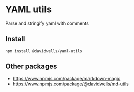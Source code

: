# YAML utils

Parse and stringify yaml with comments

## Install

```
npm install @davidwells/yaml-utils
```

## Other packages

- https://www.npmjs.com/package/markdown-magic
- https://www.npmjs.com/package/@davidwells/md-utils

